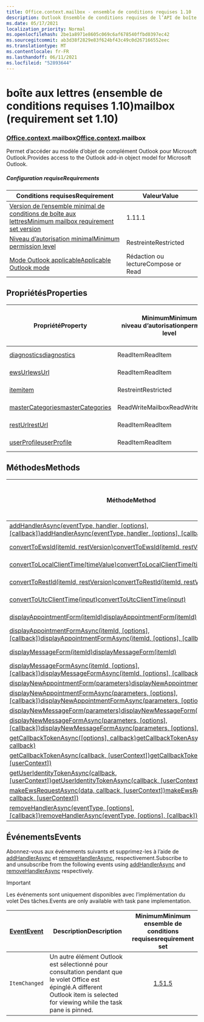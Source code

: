 ```yaml
---
title: Office.context.mailbox - ensemble de conditions requises 1.10
description: Outlook Ensemble de conditions requises de l’API de boîte aux lettres version 1.10 du modèle objet Mailbox.
ms.date: 05/17/2021
localization_priority: Normal
ms.openlocfilehash: 2be1a8971e8605c069c6af678540ffbd0397ec42
ms.sourcegitcommit: ab3d38f2829e83f624bf43c49c0d267166552eec
ms.translationtype: MT
ms.contentlocale: fr-FR
ms.lasthandoff: 06/11/2021
ms.locfileid: "52893644"
---
```

# <a name="mailbox-requirement-set-110"></a><span data-ttu-id="f2fa3-103">boîte aux lettres (ensemble de conditions requises 1.10)</span><span class="sxs-lookup"><span data-stu-id="f2fa3-103">mailbox (requirement set 1.10)</span></span>

### <a name="officecontextmailbox"></a><span data-ttu-id="f2fa3-104">[Office](office.md)[.context](office.context.md).mailbox</span><span class="sxs-lookup"><span data-stu-id="f2fa3-104">[Office](office.md)[.context](office.context.md).mailbox</span></span>

<span data-ttu-id="f2fa3-105">Permet d’accéder au modèle d’objet de complément Outlook pour Microsoft Outlook.</span><span class="sxs-lookup"><span data-stu-id="f2fa3-105">Provides access to the Outlook add-in object model for Microsoft Outlook.</span></span>

##### <a name="requirements"></a><span data-ttu-id="f2fa3-106">Configuration requise</span><span class="sxs-lookup"><span data-stu-id="f2fa3-106">Requirements</span></span>

|<span data-ttu-id="f2fa3-107">Conditions requises</span><span class="sxs-lookup"><span data-stu-id="f2fa3-107">Requirement</span></span>| <span data-ttu-id="f2fa3-108">Valeur</span><span class="sxs-lookup"><span data-stu-id="f2fa3-108">Value</span></span>|
|---|---|
|[<span data-ttu-id="f2fa3-109">Version de l’ensemble minimal de conditions de boîte aux lettres</span><span class="sxs-lookup"><span data-stu-id="f2fa3-109">Minimum mailbox requirement set version</span></span>](../../requirement-sets/outlook-api-requirement-sets.md)| <span data-ttu-id="f2fa3-110">1.1</span><span class="sxs-lookup"><span data-stu-id="f2fa3-110">1.1</span></span>|
|[<span data-ttu-id="f2fa3-111">Niveau d’autorisation minimal</span><span class="sxs-lookup"><span data-stu-id="f2fa3-111">Minimum permission level</span></span>](../../../outlook/understanding-outlook-add-in-permissions.md)| <span data-ttu-id="f2fa3-112">Restreinte</span><span class="sxs-lookup"><span data-stu-id="f2fa3-112">Restricted</span></span>|
|[<span data-ttu-id="f2fa3-113">Mode Outlook applicable</span><span class="sxs-lookup"><span data-stu-id="f2fa3-113">Applicable Outlook mode</span></span>](../../../outlook/outlook-add-ins-overview.md#extension-points)| <span data-ttu-id="f2fa3-114">Rédaction ou lecture</span><span class="sxs-lookup"><span data-stu-id="f2fa3-114">Compose or Read</span></span>|

## <a name="properties"></a><span data-ttu-id="f2fa3-115">Propriétés</span><span class="sxs-lookup"><span data-stu-id="f2fa3-115">Properties</span></span>

| <span data-ttu-id="f2fa3-116">Propriété</span><span class="sxs-lookup"><span data-stu-id="f2fa3-116">Property</span></span> | <span data-ttu-id="f2fa3-117">Minimum</span><span class="sxs-lookup"><span data-stu-id="f2fa3-117">Minimum</span></span><br><span data-ttu-id="f2fa3-118">niveau d’autorisation</span><span class="sxs-lookup"><span data-stu-id="f2fa3-118">permission level</span></span> | <span data-ttu-id="f2fa3-119">Modes</span><span class="sxs-lookup"><span data-stu-id="f2fa3-119">Modes</span></span> | <span data-ttu-id="f2fa3-120">Type de retour</span><span class="sxs-lookup"><span data-stu-id="f2fa3-120">Return type</span></span> | <span data-ttu-id="f2fa3-121">Minimum</span><span class="sxs-lookup"><span data-stu-id="f2fa3-121">Minimum</span></span><br><span data-ttu-id="f2fa3-122">ensemble de conditions requises</span><span class="sxs-lookup"><span data-stu-id="f2fa3-122">requirement set</span></span> |
|---|---|---|---|:---:|
| [<span data-ttu-id="f2fa3-123">diagnostics</span><span class="sxs-lookup"><span data-stu-id="f2fa3-123">diagnostics</span></span>](/javascript/api/outlook/office.mailbox?view=outlook-js-1.10&preserve-view=true#diagnostics) | <span data-ttu-id="f2fa3-124">ReadItem</span><span class="sxs-lookup"><span data-stu-id="f2fa3-124">ReadItem</span></span> | <span data-ttu-id="f2fa3-125">Composition</span><span class="sxs-lookup"><span data-stu-id="f2fa3-125">Compose</span></span><br><span data-ttu-id="f2fa3-126">Lecture</span><span class="sxs-lookup"><span data-stu-id="f2fa3-126">Read</span></span> | [<span data-ttu-id="f2fa3-127">Diagnostics</span><span class="sxs-lookup"><span data-stu-id="f2fa3-127">Diagnostics</span></span>](/javascript/api/outlook/office.diagnostics?view=outlook-js-1.10&preserve-view=true) | [<span data-ttu-id="f2fa3-128">1.1</span><span class="sxs-lookup"><span data-stu-id="f2fa3-128">1.1</span></span>](../requirement-set-1.1/outlook-requirement-set-1.1.md) |
| [<span data-ttu-id="f2fa3-129">ewsUrl</span><span class="sxs-lookup"><span data-stu-id="f2fa3-129">ewsUrl</span></span>](/javascript/api/outlook/office.mailbox?view=outlook-js-1.10&preserve-view=true#ewsurl) | <span data-ttu-id="f2fa3-130">ReadItem</span><span class="sxs-lookup"><span data-stu-id="f2fa3-130">ReadItem</span></span> | <span data-ttu-id="f2fa3-131">Composition</span><span class="sxs-lookup"><span data-stu-id="f2fa3-131">Compose</span></span><br><span data-ttu-id="f2fa3-132">Lecture</span><span class="sxs-lookup"><span data-stu-id="f2fa3-132">Read</span></span> | <span data-ttu-id="f2fa3-133">String</span><span class="sxs-lookup"><span data-stu-id="f2fa3-133">String</span></span> | [<span data-ttu-id="f2fa3-134">1.1</span><span class="sxs-lookup"><span data-stu-id="f2fa3-134">1.1</span></span>](../requirement-set-1.1/outlook-requirement-set-1.1.md) |
| [<span data-ttu-id="f2fa3-135">item</span><span class="sxs-lookup"><span data-stu-id="f2fa3-135">item</span></span>](office.context.mailbox.item.md) | <span data-ttu-id="f2fa3-136">Restreint</span><span class="sxs-lookup"><span data-stu-id="f2fa3-136">Restricted</span></span> | <span data-ttu-id="f2fa3-137">Composition</span><span class="sxs-lookup"><span data-stu-id="f2fa3-137">Compose</span></span><br><span data-ttu-id="f2fa3-138">Lecture</span><span class="sxs-lookup"><span data-stu-id="f2fa3-138">Read</span></span> | [<span data-ttu-id="f2fa3-139">Élément</span><span class="sxs-lookup"><span data-stu-id="f2fa3-139">Item</span></span>](/javascript/api/outlook/office.item?view=outlook-js-1.10&preserve-view=true) | [<span data-ttu-id="f2fa3-140">1.1</span><span class="sxs-lookup"><span data-stu-id="f2fa3-140">1.1</span></span>](../requirement-set-1.1/outlook-requirement-set-1.1.md) |
| [<span data-ttu-id="f2fa3-141">masterCategories</span><span class="sxs-lookup"><span data-stu-id="f2fa3-141">masterCategories</span></span>](/javascript/api/outlook/office.mailbox?view=outlook-js-1.10&preserve-view=true#mastercategories) | <span data-ttu-id="f2fa3-142">ReadWriteMailbox</span><span class="sxs-lookup"><span data-stu-id="f2fa3-142">ReadWriteMailbox</span></span> | <span data-ttu-id="f2fa3-143">Composition</span><span class="sxs-lookup"><span data-stu-id="f2fa3-143">Compose</span></span><br><span data-ttu-id="f2fa3-144">Lecture</span><span class="sxs-lookup"><span data-stu-id="f2fa3-144">Read</span></span> | [<span data-ttu-id="f2fa3-145">Catégoriesmaître</span><span class="sxs-lookup"><span data-stu-id="f2fa3-145">MasterCategories</span></span>](/javascript/api/outlook/office.mastercategories?view=outlook-js-1.10&preserve-view=true) | [<span data-ttu-id="f2fa3-146">1.8</span><span class="sxs-lookup"><span data-stu-id="f2fa3-146">1.8</span></span>](../requirement-set-1.8/outlook-requirement-set-1.8.md) |
| [<span data-ttu-id="f2fa3-147">restUrl</span><span class="sxs-lookup"><span data-stu-id="f2fa3-147">restUrl</span></span>](/javascript/api/outlook/office.mailbox?view=outlook-js-1.10&preserve-view=true#resturl) | <span data-ttu-id="f2fa3-148">ReadItem</span><span class="sxs-lookup"><span data-stu-id="f2fa3-148">ReadItem</span></span> | <span data-ttu-id="f2fa3-149">Composition</span><span class="sxs-lookup"><span data-stu-id="f2fa3-149">Compose</span></span><br><span data-ttu-id="f2fa3-150">Lecture</span><span class="sxs-lookup"><span data-stu-id="f2fa3-150">Read</span></span> | <span data-ttu-id="f2fa3-151">String</span><span class="sxs-lookup"><span data-stu-id="f2fa3-151">String</span></span> | [<span data-ttu-id="f2fa3-152">1.5</span><span class="sxs-lookup"><span data-stu-id="f2fa3-152">1.5</span></span>](../requirement-set-1.5/outlook-requirement-set-1.5.md) |
| [<span data-ttu-id="f2fa3-153">userProfile</span><span class="sxs-lookup"><span data-stu-id="f2fa3-153">userProfile</span></span>](/javascript/api/outlook/office.mailbox?view=outlook-js-1.10&preserve-view=true#userprofile) | <span data-ttu-id="f2fa3-154">ReadItem</span><span class="sxs-lookup"><span data-stu-id="f2fa3-154">ReadItem</span></span> | <span data-ttu-id="f2fa3-155">Composition</span><span class="sxs-lookup"><span data-stu-id="f2fa3-155">Compose</span></span><br><span data-ttu-id="f2fa3-156">Lecture</span><span class="sxs-lookup"><span data-stu-id="f2fa3-156">Read</span></span> | [<span data-ttu-id="f2fa3-157">UserProfile</span><span class="sxs-lookup"><span data-stu-id="f2fa3-157">UserProfile</span></span>](/javascript/api/outlook/office.userprofile?view=outlook-js-1.10&preserve-view=true) | [<span data-ttu-id="f2fa3-158">1.1</span><span class="sxs-lookup"><span data-stu-id="f2fa3-158">1.1</span></span>](../requirement-set-1.1/outlook-requirement-set-1.1.md) |

## <a name="methods"></a><span data-ttu-id="f2fa3-159">Méthodes</span><span class="sxs-lookup"><span data-stu-id="f2fa3-159">Methods</span></span>

| <span data-ttu-id="f2fa3-160">Méthode</span><span class="sxs-lookup"><span data-stu-id="f2fa3-160">Method</span></span> | <span data-ttu-id="f2fa3-161">Minimum</span><span class="sxs-lookup"><span data-stu-id="f2fa3-161">Minimum</span></span><br><span data-ttu-id="f2fa3-162">niveau d’autorisation</span><span class="sxs-lookup"><span data-stu-id="f2fa3-162">permission level</span></span> | <span data-ttu-id="f2fa3-163">Modes</span><span class="sxs-lookup"><span data-stu-id="f2fa3-163">Modes</span></span> | <span data-ttu-id="f2fa3-164">Minimum</span><span class="sxs-lookup"><span data-stu-id="f2fa3-164">Minimum</span></span><br><span data-ttu-id="f2fa3-165">ensemble de conditions requises</span><span class="sxs-lookup"><span data-stu-id="f2fa3-165">requirement set</span></span> |
|---|---|---|:---:|
| <span data-ttu-id="f2fa3-166">[addHandlerAsync(eventType, handler, [options], [callback])](/javascript/api/outlook/office.mailbox?view=outlook-js-1.10&preserve-view=true#addhandlerasync-eventtype--handler--options--callback-)</span><span class="sxs-lookup"><span data-stu-id="f2fa3-166">[addHandlerAsync(eventType, handler, [options], [callback])](/javascript/api/outlook/office.mailbox?view=outlook-js-1.10&preserve-view=true#addhandlerasync-eventtype--handler--options--callback-)</span></span> | <span data-ttu-id="f2fa3-167">ReadItem</span><span class="sxs-lookup"><span data-stu-id="f2fa3-167">ReadItem</span></span> | <span data-ttu-id="f2fa3-168">Composition</span><span class="sxs-lookup"><span data-stu-id="f2fa3-168">Compose</span></span><br><span data-ttu-id="f2fa3-169">Lecture</span><span class="sxs-lookup"><span data-stu-id="f2fa3-169">Read</span></span> | [<span data-ttu-id="f2fa3-170">1.5</span><span class="sxs-lookup"><span data-stu-id="f2fa3-170">1.5</span></span>](../requirement-set-1.5/outlook-requirement-set-1.5.md) |
| [<span data-ttu-id="f2fa3-171">convertToEwsId(itemId, restVersion)</span><span class="sxs-lookup"><span data-stu-id="f2fa3-171">convertToEwsId(itemId, restVersion)</span></span>](/javascript/api/outlook/office.mailbox?view=outlook-js-1.10&preserve-view=true#converttoewsid-itemid--restversion-) | <span data-ttu-id="f2fa3-172">Restreint</span><span class="sxs-lookup"><span data-stu-id="f2fa3-172">Restricted</span></span> | <span data-ttu-id="f2fa3-173">Composition</span><span class="sxs-lookup"><span data-stu-id="f2fa3-173">Compose</span></span><br><span data-ttu-id="f2fa3-174">Lecture</span><span class="sxs-lookup"><span data-stu-id="f2fa3-174">Read</span></span> | [<span data-ttu-id="f2fa3-175">1.3</span><span class="sxs-lookup"><span data-stu-id="f2fa3-175">1.3</span></span>](../requirement-set-1.3/outlook-requirement-set-1.3.md) |
| [<span data-ttu-id="f2fa3-176">convertToLocalClientTime(timeValue)</span><span class="sxs-lookup"><span data-stu-id="f2fa3-176">convertToLocalClientTime(timeValue)</span></span>](/javascript/api/outlook/office.mailbox?view=outlook-js-1.10&preserve-view=true#converttolocalclienttime-timevalue-) | <span data-ttu-id="f2fa3-177">ReadItem</span><span class="sxs-lookup"><span data-stu-id="f2fa3-177">ReadItem</span></span> | <span data-ttu-id="f2fa3-178">Composition</span><span class="sxs-lookup"><span data-stu-id="f2fa3-178">Compose</span></span><br><span data-ttu-id="f2fa3-179">Lecture</span><span class="sxs-lookup"><span data-stu-id="f2fa3-179">Read</span></span> | [<span data-ttu-id="f2fa3-180">1.1</span><span class="sxs-lookup"><span data-stu-id="f2fa3-180">1.1</span></span>](../requirement-set-1.1/outlook-requirement-set-1.1.md) |
| [<span data-ttu-id="f2fa3-181">convertToRestId(itemId, restVersion)</span><span class="sxs-lookup"><span data-stu-id="f2fa3-181">convertToRestId(itemId, restVersion)</span></span>](/javascript/api/outlook/office.mailbox?view=outlook-js-1.10&preserve-view=true#converttorestid-itemid--restversion-) | <span data-ttu-id="f2fa3-182">Restreint</span><span class="sxs-lookup"><span data-stu-id="f2fa3-182">Restricted</span></span> | <span data-ttu-id="f2fa3-183">Composition</span><span class="sxs-lookup"><span data-stu-id="f2fa3-183">Compose</span></span><br><span data-ttu-id="f2fa3-184">Lecture</span><span class="sxs-lookup"><span data-stu-id="f2fa3-184">Read</span></span> | [<span data-ttu-id="f2fa3-185">1.3</span><span class="sxs-lookup"><span data-stu-id="f2fa3-185">1.3</span></span>](../requirement-set-1.3/outlook-requirement-set-1.3.md) |
| [<span data-ttu-id="f2fa3-186">convertToUtcClientTime(input)</span><span class="sxs-lookup"><span data-stu-id="f2fa3-186">convertToUtcClientTime(input)</span></span>](/javascript/api/outlook/office.mailbox?view=outlook-js-1.10&preserve-view=true#converttoutcclienttime-input-) | <span data-ttu-id="f2fa3-187">ReadItem</span><span class="sxs-lookup"><span data-stu-id="f2fa3-187">ReadItem</span></span> | <span data-ttu-id="f2fa3-188">Composition</span><span class="sxs-lookup"><span data-stu-id="f2fa3-188">Compose</span></span><br><span data-ttu-id="f2fa3-189">Lecture</span><span class="sxs-lookup"><span data-stu-id="f2fa3-189">Read</span></span> | [<span data-ttu-id="f2fa3-190">1.1</span><span class="sxs-lookup"><span data-stu-id="f2fa3-190">1.1</span></span>](../requirement-set-1.1/outlook-requirement-set-1.1.md) |
| [<span data-ttu-id="f2fa3-191">displayAppointmentForm(itemId)</span><span class="sxs-lookup"><span data-stu-id="f2fa3-191">displayAppointmentForm(itemId)</span></span>](/javascript/api/outlook/office.mailbox?view=outlook-js-1.10&preserve-view=true#displayappointmentform-itemid-) | <span data-ttu-id="f2fa3-192">ReadItem</span><span class="sxs-lookup"><span data-stu-id="f2fa3-192">ReadItem</span></span> | <span data-ttu-id="f2fa3-193">Composition</span><span class="sxs-lookup"><span data-stu-id="f2fa3-193">Compose</span></span><br><span data-ttu-id="f2fa3-194">Lecture</span><span class="sxs-lookup"><span data-stu-id="f2fa3-194">Read</span></span> | [<span data-ttu-id="f2fa3-195">1.1</span><span class="sxs-lookup"><span data-stu-id="f2fa3-195">1.1</span></span>](../requirement-set-1.1/outlook-requirement-set-1.1.md) |
| <span data-ttu-id="f2fa3-196">[displayAppointmentFormAsync(itemId, [options], [callback])](/javascript/api/outlook/office.mailbox?view=outlook-js-1.10&preserve-view=true#displayappointmentform-itemid--options--callback-)</span><span class="sxs-lookup"><span data-stu-id="f2fa3-196">[displayAppointmentFormAsync(itemId, [options], [callback])](/javascript/api/outlook/office.mailbox?view=outlook-js-1.10&preserve-view=true#displayappointmentform-itemid--options--callback-)</span></span> | <span data-ttu-id="f2fa3-197">ReadItem</span><span class="sxs-lookup"><span data-stu-id="f2fa3-197">ReadItem</span></span> | <span data-ttu-id="f2fa3-198">Composition</span><span class="sxs-lookup"><span data-stu-id="f2fa3-198">Compose</span></span><br><span data-ttu-id="f2fa3-199">Lecture</span><span class="sxs-lookup"><span data-stu-id="f2fa3-199">Read</span></span> | [<span data-ttu-id="f2fa3-200">1.9</span><span class="sxs-lookup"><span data-stu-id="f2fa3-200">1.9</span></span>](../requirement-set-1.9/outlook-requirement-set-1.9.md) |
| [<span data-ttu-id="f2fa3-201">displayMessageForm(itemId)</span><span class="sxs-lookup"><span data-stu-id="f2fa3-201">displayMessageForm(itemId)</span></span>](/javascript/api/outlook/office.mailbox?view=outlook-js-1.10&preserve-view=true#displaymessageform-itemid-) | <span data-ttu-id="f2fa3-202">ReadItem</span><span class="sxs-lookup"><span data-stu-id="f2fa3-202">ReadItem</span></span> | <span data-ttu-id="f2fa3-203">Composition</span><span class="sxs-lookup"><span data-stu-id="f2fa3-203">Compose</span></span><br><span data-ttu-id="f2fa3-204">Lecture</span><span class="sxs-lookup"><span data-stu-id="f2fa3-204">Read</span></span> | [<span data-ttu-id="f2fa3-205">1.1</span><span class="sxs-lookup"><span data-stu-id="f2fa3-205">1.1</span></span>](../requirement-set-1.1/outlook-requirement-set-1.1.md) |
| <span data-ttu-id="f2fa3-206">[displayMessageFormAsync(itemId, [options], [callback])](/javascript/api/outlook/office.mailbox?view=outlook-js-1.10&preserve-view=true#displaymessageform-itemid--options--callback-)</span><span class="sxs-lookup"><span data-stu-id="f2fa3-206">[displayMessageFormAsync(itemId, [options], [callback])](/javascript/api/outlook/office.mailbox?view=outlook-js-1.10&preserve-view=true#displaymessageform-itemid--options--callback-)</span></span> | <span data-ttu-id="f2fa3-207">ReadItem</span><span class="sxs-lookup"><span data-stu-id="f2fa3-207">ReadItem</span></span> | <span data-ttu-id="f2fa3-208">Composition</span><span class="sxs-lookup"><span data-stu-id="f2fa3-208">Compose</span></span><br><span data-ttu-id="f2fa3-209">Lecture</span><span class="sxs-lookup"><span data-stu-id="f2fa3-209">Read</span></span> | [<span data-ttu-id="f2fa3-210">1.9</span><span class="sxs-lookup"><span data-stu-id="f2fa3-210">1.9</span></span>](../requirement-set-1.9/outlook-requirement-set-1.9.md) |
| [<span data-ttu-id="f2fa3-211">displayNewAppointmentForm(parameters)</span><span class="sxs-lookup"><span data-stu-id="f2fa3-211">displayNewAppointmentForm(parameters)</span></span>](/javascript/api/outlook/office.mailbox?view=outlook-js-1.10&preserve-view=true#displaynewappointmentform-parameters-) | <span data-ttu-id="f2fa3-212">ReadItem</span><span class="sxs-lookup"><span data-stu-id="f2fa3-212">ReadItem</span></span> | <span data-ttu-id="f2fa3-213">Lecture</span><span class="sxs-lookup"><span data-stu-id="f2fa3-213">Read</span></span> | [<span data-ttu-id="f2fa3-214">1.1</span><span class="sxs-lookup"><span data-stu-id="f2fa3-214">1.1</span></span>](../requirement-set-1.1/outlook-requirement-set-1.1.md) |
| <span data-ttu-id="f2fa3-215">[displayNewAppointmentFormAsync(parameters, [options], [callback])](/javascript/api/outlook/office.mailbox?view=outlook-js-1.10&preserve-view=true#displaynewappointmentform-parameters--options--callback-)</span><span class="sxs-lookup"><span data-stu-id="f2fa3-215">[displayNewAppointmentFormAsync(parameters, [options], [callback])](/javascript/api/outlook/office.mailbox?view=outlook-js-1.10&preserve-view=true#displaynewappointmentform-parameters--options--callback-)</span></span> | <span data-ttu-id="f2fa3-216">ReadItem</span><span class="sxs-lookup"><span data-stu-id="f2fa3-216">ReadItem</span></span> | <span data-ttu-id="f2fa3-217">Lecture</span><span class="sxs-lookup"><span data-stu-id="f2fa3-217">Read</span></span> | [<span data-ttu-id="f2fa3-218">1.9</span><span class="sxs-lookup"><span data-stu-id="f2fa3-218">1.9</span></span>](../requirement-set-1.9/outlook-requirement-set-1.9.md) |
| [<span data-ttu-id="f2fa3-219">displayNewMessageForm(parameters)</span><span class="sxs-lookup"><span data-stu-id="f2fa3-219">displayNewMessageForm(parameters)</span></span>](/javascript/api/outlook/office.mailbox?view=outlook-js-1.10&preserve-view=true#displaynewmessageform-parameters-) | <span data-ttu-id="f2fa3-220">ReadItem</span><span class="sxs-lookup"><span data-stu-id="f2fa3-220">ReadItem</span></span> | <span data-ttu-id="f2fa3-221">Lecture</span><span class="sxs-lookup"><span data-stu-id="f2fa3-221">Read</span></span> | [<span data-ttu-id="f2fa3-222">1.6</span><span class="sxs-lookup"><span data-stu-id="f2fa3-222">1.6</span></span>](../requirement-set-1.6/outlook-requirement-set-1.6.md) |
| <span data-ttu-id="f2fa3-223">[displayNewMessageFormAsync(parameters, [options], [callback])](/javascript/api/outlook/office.mailbox?view=outlook-js-1.10&preserve-view=true#displaynewmessageform-parameters--options--callback-)</span><span class="sxs-lookup"><span data-stu-id="f2fa3-223">[displayNewMessageFormAsync(parameters, [options], [callback])](/javascript/api/outlook/office.mailbox?view=outlook-js-1.10&preserve-view=true#displaynewmessageform-parameters--options--callback-)</span></span> | <span data-ttu-id="f2fa3-224">ReadItem</span><span class="sxs-lookup"><span data-stu-id="f2fa3-224">ReadItem</span></span> | <span data-ttu-id="f2fa3-225">Lecture</span><span class="sxs-lookup"><span data-stu-id="f2fa3-225">Read</span></span> | [<span data-ttu-id="f2fa3-226">1.9</span><span class="sxs-lookup"><span data-stu-id="f2fa3-226">1.9</span></span>](../requirement-set-1.9/outlook-requirement-set-1.9.md) |
| <span data-ttu-id="f2fa3-227">[getCallbackTokenAsync([options], callback)](/javascript/api/outlook/office.mailbox?view=outlook-js-1.10&preserve-view=true#getcallbacktokenasync-options--callback-)</span><span class="sxs-lookup"><span data-stu-id="f2fa3-227">[getCallbackTokenAsync([options], callback)](/javascript/api/outlook/office.mailbox?view=outlook-js-1.10&preserve-view=true#getcallbacktokenasync-options--callback-)</span></span> | <span data-ttu-id="f2fa3-228">ReadItem</span><span class="sxs-lookup"><span data-stu-id="f2fa3-228">ReadItem</span></span> | <span data-ttu-id="f2fa3-229">Composition</span><span class="sxs-lookup"><span data-stu-id="f2fa3-229">Compose</span></span><br><span data-ttu-id="f2fa3-230">Lecture</span><span class="sxs-lookup"><span data-stu-id="f2fa3-230">Read</span></span> | [<span data-ttu-id="f2fa3-231">1.5</span><span class="sxs-lookup"><span data-stu-id="f2fa3-231">1.5</span></span>](../requirement-set-1.5/outlook-requirement-set-1.5.md) |
| <span data-ttu-id="f2fa3-232">[getCallbackTokenAsync(callback, [userContext])](/javascript/api/outlook/office.mailbox?view=outlook-js-1.10&preserve-view=true#getcallbacktokenasync-callback--usercontext-)</span><span class="sxs-lookup"><span data-stu-id="f2fa3-232">[getCallbackTokenAsync(callback, [userContext])](/javascript/api/outlook/office.mailbox?view=outlook-js-1.10&preserve-view=true#getcallbacktokenasync-callback--usercontext-)</span></span> | <span data-ttu-id="f2fa3-233">ReadItem</span><span class="sxs-lookup"><span data-stu-id="f2fa3-233">ReadItem</span></span> | <span data-ttu-id="f2fa3-234">Composition</span><span class="sxs-lookup"><span data-stu-id="f2fa3-234">Compose</span></span><br><span data-ttu-id="f2fa3-235">Lecture</span><span class="sxs-lookup"><span data-stu-id="f2fa3-235">Read</span></span> | [<span data-ttu-id="f2fa3-236">1.3</span><span class="sxs-lookup"><span data-stu-id="f2fa3-236">1.3</span></span>](../requirement-set-1.3/outlook-requirement-set-1.3.md)<br>[<span data-ttu-id="f2fa3-237">1.1</span><span class="sxs-lookup"><span data-stu-id="f2fa3-237">1.1</span></span>](../requirement-set-1.1/outlook-requirement-set-1.1.md) |
| <span data-ttu-id="f2fa3-238">[getUserIdentityTokenAsync(callback, [userContext])](/javascript/api/outlook/office.mailbox?view=outlook-js-1.10&preserve-view=true#getuseridentitytokenasync-callback--usercontext-)</span><span class="sxs-lookup"><span data-stu-id="f2fa3-238">[getUserIdentityTokenAsync(callback, [userContext])](/javascript/api/outlook/office.mailbox?view=outlook-js-1.10&preserve-view=true#getuseridentitytokenasync-callback--usercontext-)</span></span> | <span data-ttu-id="f2fa3-239">ReadItem</span><span class="sxs-lookup"><span data-stu-id="f2fa3-239">ReadItem</span></span> | <span data-ttu-id="f2fa3-240">Composition</span><span class="sxs-lookup"><span data-stu-id="f2fa3-240">Compose</span></span><br><span data-ttu-id="f2fa3-241">Lecture</span><span class="sxs-lookup"><span data-stu-id="f2fa3-241">Read</span></span> | [<span data-ttu-id="f2fa3-242">1.1</span><span class="sxs-lookup"><span data-stu-id="f2fa3-242">1.1</span></span>](../requirement-set-1.1/outlook-requirement-set-1.1.md) |
| <span data-ttu-id="f2fa3-243">[makeEwsRequestAsync(data, callback, [userContext])](/javascript/api/outlook/office.mailbox?view=outlook-js-1.10&preserve-view=true#makeewsrequestasync-data--callback--usercontext-)</span><span class="sxs-lookup"><span data-stu-id="f2fa3-243">[makeEwsRequestAsync(data, callback, [userContext])](/javascript/api/outlook/office.mailbox?view=outlook-js-1.10&preserve-view=true#makeewsrequestasync-data--callback--usercontext-)</span></span> | <span data-ttu-id="f2fa3-244">ReadWriteMailbox</span><span class="sxs-lookup"><span data-stu-id="f2fa3-244">ReadWriteMailbox</span></span> | <span data-ttu-id="f2fa3-245">Composition</span><span class="sxs-lookup"><span data-stu-id="f2fa3-245">Compose</span></span><br><span data-ttu-id="f2fa3-246">Lecture</span><span class="sxs-lookup"><span data-stu-id="f2fa3-246">Read</span></span> | [<span data-ttu-id="f2fa3-247">1.1</span><span class="sxs-lookup"><span data-stu-id="f2fa3-247">1.1</span></span>](../requirement-set-1.1/outlook-requirement-set-1.1.md) |
| <span data-ttu-id="f2fa3-248">[removeHandlerAsync(eventType, [options], [callback])](/javascript/api/outlook/office.mailbox?view=outlook-js-1.10&preserve-view=true#removehandlerasync-eventtype--options--callback-)</span><span class="sxs-lookup"><span data-stu-id="f2fa3-248">[removeHandlerAsync(eventType, [options], [callback])](/javascript/api/outlook/office.mailbox?view=outlook-js-1.10&preserve-view=true#removehandlerasync-eventtype--options--callback-)</span></span> | <span data-ttu-id="f2fa3-249">ReadItem</span><span class="sxs-lookup"><span data-stu-id="f2fa3-249">ReadItem</span></span> | <span data-ttu-id="f2fa3-250">Composition</span><span class="sxs-lookup"><span data-stu-id="f2fa3-250">Compose</span></span><br><span data-ttu-id="f2fa3-251">Lecture</span><span class="sxs-lookup"><span data-stu-id="f2fa3-251">Read</span></span> | [<span data-ttu-id="f2fa3-252">1.5</span><span class="sxs-lookup"><span data-stu-id="f2fa3-252">1.5</span></span>](../requirement-set-1.5/outlook-requirement-set-1.5.md) |

## <a name="events"></a><span data-ttu-id="f2fa3-253">Événements</span><span class="sxs-lookup"><span data-stu-id="f2fa3-253">Events</span></span>

<span data-ttu-id="f2fa3-254">Abonnez-vous aux événements suivants et supprimez-les à l’aide de [addHandlerAsync](/javascript/api/outlook/office.mailbox?view=outlook-js-1.10&preserve-view=true#addhandlerasync-eventtype--handler--options--callback-) et [removeHandlerAsync,](/javascript/api/outlook/office.mailbox?view=outlook-js-1.10&preserve-view=true#removehandlerasync-eventtype--options--callback-) respectivement.</span><span class="sxs-lookup"><span data-stu-id="f2fa3-254">Subscribe to and unsubscribe from the following events using [addHandlerAsync](/javascript/api/outlook/office.mailbox?view=outlook-js-1.10&preserve-view=true#addhandlerasync-eventtype--handler--options--callback-) and [removeHandlerAsync](/javascript/api/outlook/office.mailbox?view=outlook-js-1.10&preserve-view=true#removehandlerasync-eventtype--options--callback-) respectively.</span></span>

> [!IMPORTANT]
> <span data-ttu-id="f2fa3-255">Les événements sont uniquement disponibles avec l’implémentation du volet Des tâches.</span><span class="sxs-lookup"><span data-stu-id="f2fa3-255">Events are only available with task pane implementation.</span></span>

| [<span data-ttu-id="f2fa3-256">Event</span><span class="sxs-lookup"><span data-stu-id="f2fa3-256">Event</span></span>](/javascript/api/office/office.eventtype) | <span data-ttu-id="f2fa3-257">Description</span><span class="sxs-lookup"><span data-stu-id="f2fa3-257">Description</span></span> | <span data-ttu-id="f2fa3-258">Minimum</span><span class="sxs-lookup"><span data-stu-id="f2fa3-258">Minimum</span></span><br><span data-ttu-id="f2fa3-259">ensemble de conditions requises</span><span class="sxs-lookup"><span data-stu-id="f2fa3-259">requirement set</span></span> |
|---|---|:---:|
|`ItemChanged`| <span data-ttu-id="f2fa3-260">Un autre élément Outlook est sélectionné pour consultation pendant que le volet Office est épinglé.</span><span class="sxs-lookup"><span data-stu-id="f2fa3-260">A different Outlook item is selected for viewing while the task pane is pinned.</span></span> | [<span data-ttu-id="f2fa3-261">1.5</span><span class="sxs-lookup"><span data-stu-id="f2fa3-261">1.5</span></span>](../requirement-set-1.5/outlook-requirement-set-1.5.md) |
